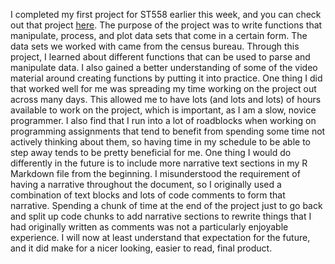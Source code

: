 I completed my first project for ST558 earlier this week, and you can check out that project [here](https://github.com/nmlevin11/nmlevin11.github.io/blob/main/ST558-Project-1.html). The purpose of the project was to write functions that manipulate, process, and plot data sets that come in a certain form. The data sets we worked with came from the census bureau. Through this project, I learned about different functions that can be used to parse and manipulate data. I also gained a better understanding of some of the video material around creating functions by putting it into practice.  One thing I did that worked well for me was spreading my time working on the project out across many days. This allowed me to have lots (and lots and lots) of hours available to work on the  project, which is important, as I am a slow, novice programmer. I also find that I run into a lot of roadblocks when working on programming assignments that tend to benefit from spending some time not actively thinking about them, so having time in my schedule to be able to step away tends to be pretty beneficial for me. One thing I would do differently in the future is to include more narrative text sections in my R Markdown file from the beginning. I misunderstood the requirement of having a narrative throughout the document, so I originally used a combination of text blocks and lots of code comments to form that narrative. Spending a chunk of time at the end of the project just to go back and split up code chunks to add narrative sections to rewrite things that I had originally written as comments was not a particularly enjoyable experience. I will now at least understand that expectation for the future, and it did make for a nicer looking, easier to read, final product.
